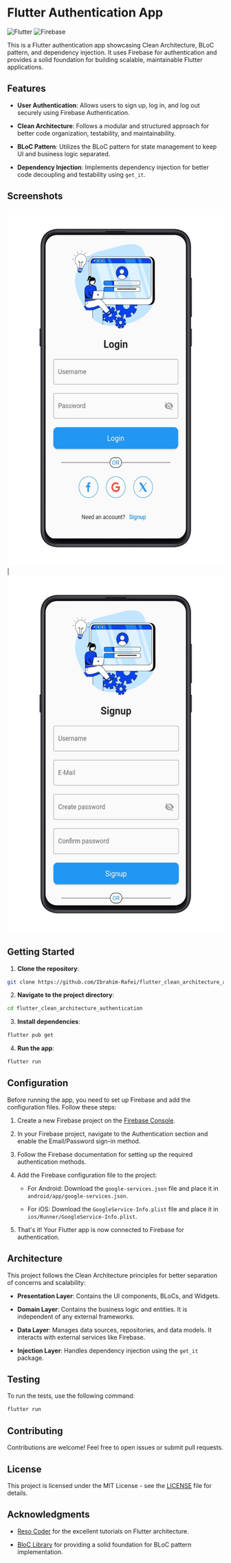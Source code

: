 # Flutter Authentication App

![Flutter](https://img.shields.io/badge/Flutter-3.13.9-blue.svg)
![Firebase](https://img.shields.io/badge/dart-3.1.5-orange.svg)

This is a Flutter authentication app showcasing Clean Architecture, BLoC pattern, and dependency injection. It uses Firebase for authentication and provides a solid foundation for building scalable, maintainable Flutter applications.

## Features

- **User Authentication**: Allows users to sign up, log in, and log out securely using Firebase Authentication.

- **Clean Architecture**: Follows a modular and structured approach for better code organization, testability, and maintainability.

- **BLoC Pattern**: Utilizes the BLoC pattern for state management to keep UI and business logic separated.

- **Dependency Injection**: Implements dependency injection for better code decoupling and testability using `get_it`.

## Screenshots

![Screenshot](https://raw.githubusercontent.com/Ibrahim-Rafei/flutter_clean_architecture_authentication/main/assets/flutter_authentication_screenshot.jpg) | ![Screenshot](https://raw.githubusercontent.com/Ibrahim-Rafei/flutter_clean_architecture_authentication/main/assets/flutter_authentication_screenshot2.jpg)

## Getting Started

1. **Clone the repository**:

```bash
git clone https://github.com/Ibrahim-Rafei/flutter_clean_architecture_authentication.git
```

2. **Navigate to the project directory**:

```bash
cd flutter_clean_architecture_authentication
```

3. **Install dependencies**:

```bash
flutter pub get
```

4. **Run the app**:

```bash
flutter run
```

## Configuration

Before running the app, you need to set up Firebase and add the configuration files. Follow these steps:

1. Create a new Firebase project on the [Firebase Console](https://console.firebase.google.com/).

2. In your Firebase project, navigate to the Authentication section and enable the Email/Password sign-in method.

3. Follow the Firebase documentation for setting up the required authentication methods.

4. Add the Firebase configuration file to the project:

    - For Android: Download the `google-services.json` file and place it in `android/app/google-services.json`.

    - For iOS: Download the `GoogleService-Info.plist` file and place it in `ios/Runner/GoogleService-Info.plist`.

5. That's it! Your Flutter app is now connected to Firebase for authentication.

## Architecture

This project follows the Clean Architecture principles for better separation of concerns and scalability:

- **Presentation Layer**: Contains the UI components, BLoCs, and Widgets.

- **Domain Layer**: Contains the business logic and entities. It is independent of any external frameworks.

- **Data Layer**: Manages data sources, repositories, and data models. It interacts with external services like Firebase.

- **Injection Layer**: Handles dependency injection using the `get_it` package.

## Testing

To run the tests, use the following command:

```bash
flutter run
```

## Contributing

Contributions are welcome! Feel free to open issues or submit pull requests.

## License

This project is licensed under the MIT License - see the [LICENSE](LICENSE) file for details.

## Acknowledgments

- [Reso Coder](https://resocoder.com/) for the excellent tutorials on Flutter architecture.

- [BloC Library](https://bloclibrary.dev/) for providing a solid foundation for BLoC pattern implementation.

